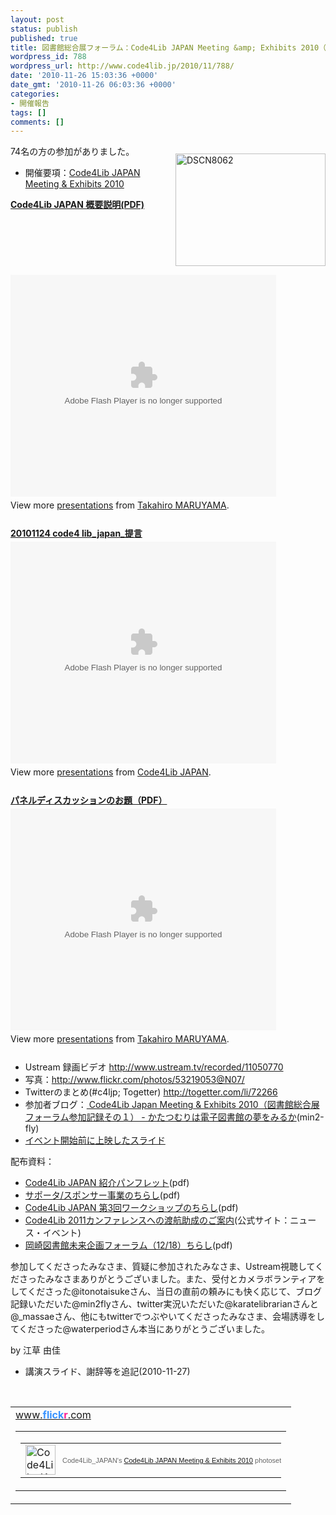```yaml
---
layout: post
status: publish
published: true
title: 図書館総合展フォーラム：Code4Lib JAPAN Meeting &amp; Exhibits 2010（11月24日）の開催報告です。
wordpress_id: 788
wordpress_url: http://www.code4lib.jp/2010/11/788/
date: '2010-11-26 15:03:36 +0000'
date_gmt: '2010-11-26 06:03:36 +0000'
categories:
- 開催報告
tags: []
comments: []
---
```

<div class="section">
<div style="float:right">
<p><a href="http://www.flickr.com/photos/53219053@N07/5208523212/" title="DSCN8062 by Code4Lib_JAPAN, on Flickr"><img width="240" alt="DSCN8062" src="http://farm6.static.flickr.com/5044/5208523212_1108cea0bf_m.jpg" height="180"></a></p>
</div>
<p>74名の方の参加がありました。</p>
<ul>
<li>開催要項：<a href="http://www.code4lib.jp/2010/11/199/" target="_blank">Code4Lib JAPAN Meeting &#38; Exhibits 2010</a></li>
</ul>
<p>
<div style="width:425px" id="__ss_5917570"><strong style="display:block;margin:12px 0 4px"><a href="http://www.slideshare.net/maru3/code4lib-japan-pdf" title="Code4Lib JAPAN 概要説明(PDF)">Code4Lib JAPAN 概要説明(PDF)</a></strong><object id="__sse5917570" width="425" height="355"><param name="movie" value="http://static.slidesharecdn.com/swf/ssplayer2.swf?doc=code4lib-101126013715-phpapp01&stripped_title=code4lib-japan-pdf&userName=maru3" ></param><param name="allowFullScreen" value="true"></param><param name="allowScriptAccess" value="always"></param><embed name="__sse5917570" src="http://static.slidesharecdn.com/swf/ssplayer2.swf?doc=code4lib-101126013715-phpapp01&stripped_title=code4lib-japan-pdf&userName=maru3" type="application/x-shockwave-flash" allowscriptaccess="always" allowfullscreen="true" width="425" height="355"></embed></object>
<div style="padding:5px 0 12px">View more <a href="http://www.slideshare.net/">presentations</a> from <a href="http://www.slideshare.net/maru3">Takahiro MARUYAMA</a>.</div>
</div>
<p>
<div style="width:425px" id="__ss_5922747"><strong style="display:block;margin:12px 0 4px"><a href="http://www.slideshare.net/code4libjp/20101124-code4-libjapan-5922747" title="20101124 code4 lib_japan_提言">20101124 code4 lib_japan_提言</a></strong><object id="__sse5922747" width="425" height="355"><param name="movie" value="http://static.slidesharecdn.com/swf/ssplayer2.swf?doc=20101124code4libjapan-101126090646-phpapp01&stripped_title=20101124-code4-libjapan-5922747&userName=code4libjp" ></param><param name="allowFullScreen" value="true"></param><param name="allowScriptAccess" value="always"></param><embed name="__sse5922747" src="http://static.slidesharecdn.com/swf/ssplayer2.swf?doc=20101124code4libjapan-101126090646-phpapp01&stripped_title=20101124-code4-libjapan-5922747&userName=code4libjp" type="application/x-shockwave-flash" allowscriptaccess="always" allowfullscreen="true" width="425" height="355"></embed></object>
<div style="padding:5px 0 12px">View more <a href="http://www.slideshare.net/">presentations</a> from <a href="http://www.slideshare.net/code4libjp">Code4Lib JAPAN</a>.</div>
</div>
<p>
<div style="width:425px" id="__ss_5917574"><strong style="display:block;margin:12px 0 4px"><a href="http://www.slideshare.net/maru3/pdf-5917574" title="パネルディスカッションのお題（PDF）">パネルディスカッションのお題（PDF）</a></strong><object id="__sse5917574" width="425" height="355"><param name="movie" value="http://static.slidesharecdn.com/swf/ssplayer2.swf?doc=random-101126013756-phpapp01&stripped_title=pdf-5917574&userName=maru3" ></param><param name="allowFullScreen" value="true"></param><param name="allowScriptAccess" value="always"></param><embed name="__sse5917574" src="http://static.slidesharecdn.com/swf/ssplayer2.swf?doc=random-101126013756-phpapp01&stripped_title=pdf-5917574&userName=maru3" type="application/x-shockwave-flash" allowscriptaccess="always" allowfullscreen="true" width="425" height="355"></embed></object>
<div style="padding:5px 0 12px">View more <a href="http://www.slideshare.net/">presentations</a> from <a href="http://www.slideshare.net/maru3">Takahiro MARUYAMA</a>.</div>
</div>
<ul>
<li>Ustream 録画ビデオ <a href="http://www.ustream.tv/recorded/11050770" target="_blank">http://www.ustream.tv/recorded/11050770</a></li>
<li>写真：<a href="http://www.flickr.com/photos/53219053@N07/" target="_blank">http://www.flickr.com/photos/53219053@N07/</a></li>
<li>Twitterのまとめ(#c4ljp; Togetter) <a href="http://togetter.com/li/72266" target="_blank">http://togetter.com/li/72266</a></li>
<li>参加者ブログ：<a href="http://d.hatena.ne.jp/min2-fly/20101124/1290606049" target="_blank"> Code4Lib Japan Meeting &#38; Exhibits 2010（図書館総合展フォーラム参加記録その１） - かたつむりは電子図書館の夢をみるか</a>(min2-fly)</li>
<li><a href="http://www.slideshare.net/maru3/ss-5917676" target="_blank">イベント開始前に上映したスライド</a></li>
</ul>
<p>配布資料：</p>
<ul>
<li><a href="{{ site.baseurl }}/assets/uploads/2010/11/pamphlet20101124.pdf" target="_blank">Code4Lib JAPAN 紹介パンフレット</a>(pdf)</li>
<li><a href="{{ site.baseurl }}/assets/uploads/2010/11/support_A4.pdf" target="_blank">サポータ/スポンサー事業のちらし</a>(pdf)</li>
<li><a href="{{ site.baseurl }}/assets/uploads/2010/11/flyer20101212-1121.pdf" target="_blank">Code4Lib JAPAN 第3回ワークショップのちらし</a>(pdf)</li>
<li><a href="http://www.code4lib.jp/2010/11/248/" target="_blank">Code4Lib 2011カンファレンスへの渡航助成のご案内</a>(公式サイト：ニュース・イベント)</li>
<li><a href="http://www.libra-sc.jp/news/doc/2010111109565031_3.pdf" target="_blank">岡崎図書館未来企画フォーラム（12/18）ちらし</a>(pdf)</li>
</ul>
<p>参加してくださったみなさま、質疑に参加されたみなさま、Ustream視聴してくださったみなさまありがとうございました。また、受付とカメラボランティアをしてくださった@itonotaisukeさん、当日の直前の頼みにも快く応じて、ブログ記録いただいた@min2flyさん、twitter実況いただいた@karatelibrarianさんと@_massaeさん、他にもtwitterでつぶやいてくださったみなさま、会場誘導をしてくださった@waterperiodさん本当にありがとうございました。</p>
<p>by 江草 由佳</p>
<ul>
<li>講演スライド、謝辞等を追記(2010-11-27)</li>
</ul>
<p><br></p>
<p>
<style type="text/css">
#flickr_badge_source_txt {padding:0; font: 11px Arial, Helvetica, Sans serif; color:#666666;}<br />
#flickr_badge_icon {display:block !important; margin:0 !important; border: 1px solid rgb(0, 0, 0) !important;}<br />
#flickr_icon_td {padding:0 5px 0 0 !important;}<br />
.flickr_badge_image {text-align:center !important;}<br />
.flickr_badge_image img {border: 1px solid black !important;}<br />
#flickr_www {display:block; text-align:left; padding:0 10px 0 10px !important; font: 11px Arial, Helvetica, Sans serif !important; color:#3993ff !important;}<br />
#flickr_badge_uber_wrapper a:hover,<br />
#flickr_badge_uber_wrapper a:link,<br />
#flickr_badge_uber_wrapper a:active,<br />
#flickr_badge_uber_wrapper a:visited {text-decoration:none !important; background:inherit !important;color:#3993ff;}<br />
#flickr_badge_wrapper {background-color:#ffffff;border: solid 1px #000000}<br />
#flickr_badge_source {padding:0 !important; font: 11px Arial, Helvetica, Sans serif !important; color:#666666 !important;}<br />
</style></p>
<p>
<table cellspacing="10" cellpadding="0" id="flickr_badge_uber_wrapper" border="0">
<tr>
<td><a href="http://www.flickr.com" id="flickr_www">www.<strong style="color:#3993ff">flick<span style="color:#ff1c92">r</span></strong>.com</a><br />
<table cellspacing="10" id="flickr_badge_wrapper" cellpadding="0" border="0">
<tr>
<script type="text/javascript" src="http://www.flickr.com/badge_code_v2.gne?show_name=1&count=3&display=random&size=t&layout=h&source=user_set&user=53219053%40N07&set=72157625472512598&context=in%2Fset-72157625472512598%2F"></script></p>
<td align="center" valign="center" id="flickr_badge_source">
<p>
<table cellspacing="0" cellpadding="0" border="0">
<tr>
<td width="10" id="flickr_icon_td"><a href="http://www.flickr.com/photos/53219053@N07/sets/72157625472512598/"><img width="48" align="left" alt="Code4Lib_JAPAN&rsquo;s Code4Lib JAPAN Meeting &#38;amp; Exhibits 2010 photoset" src="http://farm5.static.flickr.com/4098/buddyicons/53219053@N07.jpg?1282411030#53219053@N07" id="flickr_badge_icon" height="48"></a></td>
<td id="flickr_badge_source_txt">Code4Lib_JAPAN's <a href="http://www.flickr.com/photos/53219053@N07/sets/72157625472512598/">Code4Lib JAPAN Meeting & Exhibits 2010</a> photoset</td>
</tr>
</table>
</td>
</tr>
</table>
</td>
</tr>
</table>
</div>
